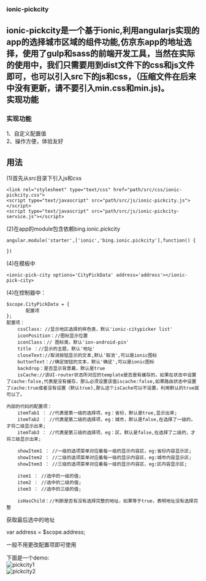 ### ionic-pickcity        
####
ionic-pickcity是一个基于ionic,利用angularjs实现的app的选择城市区域的组件功能,仿京东app的地址选择，使用了gulp和sass的前端开发工具，当然在实际的使用中，我们只需要用到dist文件下的css和js文件即可，也可以引入src下的js和css，（压缩文件在后来中没有更新，请不要引入min.css和min.js)。             
实现功能
------
### 实现功能    
1、自定义配置值            
2、操作方便，体验友好      

用法
------
(1)首先从src目录下引入js和css       
         
```
<link rel="stylesheet" type="text/css" href="path/src/css/ionic-pickcity.css">
<script type="text/javascript" src="path/src/js/ionic-pickcity.js"></script>              
<script type="text/javascript" src="path/src/js/ionic-pickcity-service.js"></script>       
```  
(2)在app的module包含依赖bing.ionic.pickcity                 
```   
angular.module('starter',['ionic','bing.ionic.pickcity'],function() {           

})
```	
(4)在模板中    
```
<ionic-pick-city options='CityPickData' address='address'></ionic-pick-city>
```
(4)在控制器中：
``` 
$scope.CityPickData = {      
       配置项
};
配置项：                
	cssClass: //显示地区选择的样色类，默认'ionic-citypicker list'       
	iconPosition：//图标显示位置       
	iconClass：// 图标类，默认'ion-android-pin'
	title ：//显示的主题，默认'地址'
	closeText://取消按钮显示的文本,默认'取消',可以是ionic图标
	buttonText：//确定按钮的文本，默认'确定',可以是ionic图标
	backdrop：是否显示背景幕，默认是true
	isCache://该UI-router状态所对应的template是否是有缓存的，如果在状态中设置了cache:false,代表是没有缓存，那么必须设置该值iscache:false,如果路由状态中设置了cache:true或者没有设置（默认true),那么这个isCache可以不设置，利用默认的true就可以了。

内部的代码的配置项：
	itemTab1 ： //代表是第一级的选择项，eg：省份，默认是true,显示出来;
	itemTab2 ： //代表是第二级的选择项，eg：城市，默认是false,在选择了一级的，才将二级显示出来;
	itemTab3 ： //代表是第三级的选择项，eg：区，默认是false,在选择了二级的，才将三级显示出来;

	showItem1 ： //一级的选项菜单对应着每一级的显示内容区，eg:省份内容显示区;
	showItem2 ： //二级的选项菜单对应着每一级的显示内容区，eg:城市内容显示区;
	showItem3 ： //三级的选项菜单对应着每一级的显示内容区，eg:区内容显示区;
	
	item1 ： //选中的一级的值;
	item2 ： //选中的二级的值;
	item3 ： //选中的三级的值;

	isHasChild：//判断是否有没有选择完整的地址，如果等于true，表明地址没有选择完整
```
获取最后选中的地址     

var address = $scope.address;

一般不用更改配置项即可使用    

下面是一个demo:     
![pickcity1](/demo/test1.gif "pickcity1")       
![pickcity2](/demo/test2.gif "pickcity2")         

         
     
